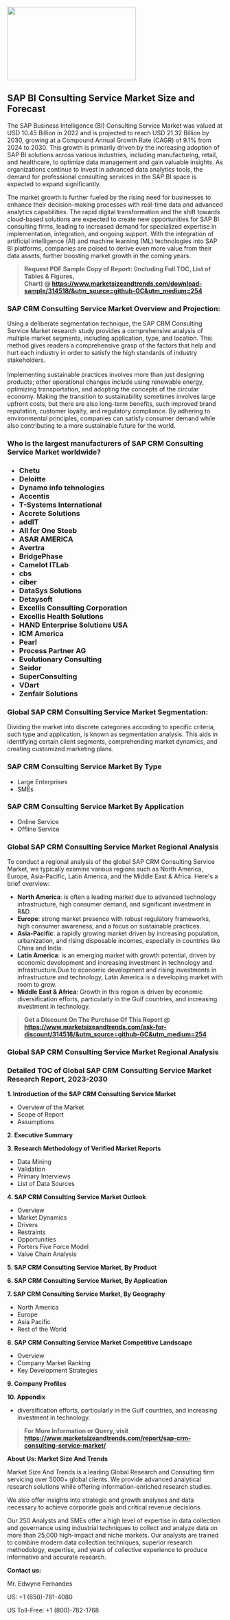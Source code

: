 <p><img class="alignnone size-medium wp-image-20088" src="https://ffe5etoiles.com/wp-content/uploads/2024/12/MST1-300x171.png" alt="" width="300" height="171" /></p><h2>SAP BI Consulting Service Market Size and Forecast</h2><p>The SAP Business Intelligence (BI) Consulting Service Market was valued at USD 10.45 Billion in 2022 and is projected to reach USD 21.32 Billion by 2030, growing at a Compound Annual Growth Rate (CAGR) of 9.1% from 2024 to 2030. This growth is primarily driven by the increasing adoption of SAP BI solutions across various industries, including manufacturing, retail, and healthcare, to optimize data management and gain valuable insights. As organizations continue to invest in advanced data analytics tools, the demand for professional consulting services in the SAP BI space is expected to expand significantly.</p><p>The market growth is further fueled by the rising need for businesses to enhance their decision-making processes with real-time data and advanced analytics capabilities. The rapid digital transformation and the shift towards cloud-based solutions are expected to create new opportunities for SAP BI consulting firms, leading to increased demand for specialized expertise in implementation, integration, and ongoing support. With the integration of artificial intelligence (AI) and machine learning (ML) technologies into SAP BI platforms, companies are poised to derive even more value from their data assets, further boosting market growth in the coming years.</p></p><blockquote id="" class=""><strong>Request PDF Sample Copy of Report: (Including Full TOC, List of Tables &amp; Figures, Chart)&nbsp;@&nbsp;<strong><a href="https://www.marketsizeandtrends.com/download-sample/314518/&utm_source=github-GC&utm_medium=254" target="_blank">https://www.marketsizeandtrends.com/download-sample/314518/&utm_source=github-GC&utm_medium=254</a></strong></strong></blockquote><h3 id="" class="">SAP CRM Consulting Service Market&nbsp;Overview and Projection:</h3><p id="" class="">Using a deliberate segmentation technique, the SAP CRM Consulting Service Market research study provides a comprehensive analysis of multiple market segments, including application, type, and location. This method gives readers a comprehensive grasp of the factors that help and hurt each industry in order to satisfy the high standards of industry stakeholders. <br /> <br />Implementing sustainable practices involves more than just designing products; other operational changes include using renewable energy, optimizing transportation, and adopting the concepts of the circular economy. Making the transition to sustainability sometimes involves large upfront costs, but there are also long-term benefits, such improved brand reputation, customer loyalty, and regulatory compliance. By adhering to environmental principles, companies can satisfy consumer demand while also contributing to a more sustainable future for the world.</p><h3 id="" class="">Who is the largest manufacturers of&nbsp;SAP CRM Consulting Service Market worldwide?</h3><h3 class=""><p><ul><li>Chetu </li><li> Deloitte </li><li> Dynamo info tehnologies </li><li> Accentis </li><li> T-Systems International </li><li> Accrete Solutions </li><li> addIT </li><li> All for One Steeb </li><li> ASAR AMERICA </li><li> Avertra </li><li> BridgePhase </li><li> Camelot ITLab </li><li> cbs </li><li> ciber </li><li> DataSys Solutions </li><li> Detaysoft </li><li> Excellis Consulting Corporation </li><li> Excellis Health Solutions </li><li> HAND Enterprise Solutions USA </li><li> ICM America </li><li> Pearl </li><li> Process Partner AG </li><li> Evolutionary Consulting </li><li> Seidor </li><li> SuperConsulting </li><li> VDart </li><li> Zenfair Solutions</li></ul></p></h3><h3 id="" class="">Global&nbsp;SAP CRM Consulting Service Market Segmentation:</h3><p id="" class="">Dividing the market into discrete categories according to specific criteria, such type and application, is known as segmentation analysis. This aids in identifying certain client segments, comprehending market dynamics, and creating customized marketing plans.</p><h3 id="" class="">SAP CRM Consulting Service Market&nbsp;By Type</h3><p><p><ul><li>Large Enterprises</li><li> SMEs</p></li></ul></p></p><h3 id="" class="">SAP CRM Consulting Service Market&nbsp;By Application</h3><p class=""><p><ul><li>Online Service</li><li> Offline Service</li></ul></p></p><h3 id="" class="">Global SAP CRM Consulting Service Market Regional Analysis</h3><p id="" class="">To conduct a regional analysis of the global SAP CRM Consulting Service Market, we typically examine various regions such as North America, Europe, Asia-Pacific, Latin America, and the Middle East &amp; Africa. Here's a brief overview:</p><ul><li><strong>North America</strong>: is often a leading market due to advanced technology infrastructure, high consumer demand, and significant investment in R&amp;D.</li><li><strong>Europe</strong>: strong market presence with robust regulatory frameworks, high consumer awareness, and a focus on sustainable practices.</li><li><strong>Asia-Pacific</strong>: a rapidly growing market driven by increasing population, urbanization, and rising disposable incomes, especially in countries like China and India.</li><li><strong>Latin America</strong>: is an emerging market with growth potential, driven by economic development and increasing investment in technology and infrastructure.Due to economic development and rising investments in infrastructure and technology, Latin America is a developing market with room to grow.</li><li><strong>Middle East &amp; Africa</strong>: Growth in this region is driven by economic diversification efforts, particularly in the Gulf countries, and increasing investment in technology.</li></ul><blockquote id="" class=""><strong>Get a Discount On The Purchase Of This Report @ <strong><a href="https://www.marketsizeandtrends.com/ask-for-discount/314518/&utm_source=github-GC&utm_medium=254" target="_blank">https://www.marketsizeandtrends.com/ask-for-discount/314518/&utm_source=github-GC&utm_medium=254</a></strong></strong></blockquote><h3 id="" class="">Global SAP CRM Consulting Service Market Regional Analysis</h3><h3 id="" class="">Detailed TOC of Global SAP CRM Consulting Service Market Research Report, 2023-2030</h3><p id="" class=""><strong>1. Introduction of the SAP CRM Consulting Service Market</strong></p><ul><li>Overview of the Market</li><li>Scope of Report</li><li>Assumptions</li></ul><p id="" class=""><strong>2. Executive Summary</strong></p><p id="" class=""><strong>3. Research Methodology of Verified Market Reports</strong></p><ul><li>Data Mining</li><li>Validation</li><li>Primary Interviews</li><li>List of Data Sources</li></ul><p id="" class=""><strong>4. SAP CRM Consulting Service Market Outlook</strong></p><ul><li>Overview</li><li>Market Dynamics</li><li>Drivers</li><li>Restraints</li><li>Opportunities</li><li>Porters Five Force Model</li><li>Value Chain Analysis</li></ul><p id="" class=""><strong>5. SAP CRM Consulting Service Market, By Product</strong></p><p id="" class=""><strong>6. SAP CRM Consulting Service Market, By Application</strong></p><p id="" class=""><strong>7. SAP CRM Consulting Service Market, By Geography</strong></p><ul><li>North America</li><li>Europe</li><li>Asia Pacific</li><li>Rest of the World</li></ul><p id="" class=""><strong>8. SAP CRM Consulting Service Market Competitive Landscape</strong></p><ul><li>Overview</li><li>Company Market Ranking</li><li>Key Development Strategies</li></ul><p id="" class=""><strong>9. Company Profiles</strong></p><p id="" class=""><strong>10. Appendix</strong></p><ul><li>diversification efforts, particularly in the Gulf countries, and increasing investment in technology.</li></ul><blockquote id="" class=""><strong>For More Information or Query, visit <strong><strong><a href="https://www.marketsizeandtrends.com/report/sap-crm-consulting-service-market/" target="_blank">https://www.marketsizeandtrends.com/report/sap-crm-consulting-service-market/</a></strong></strong></strong></blockquote><p id="" class=""><strong>About Us: Market Size And Trends</strong></p><p id="" class="">Market Size And Trends is a leading Global Research and Consulting firm servicing over 5000+ global clients. We provide advanced analytical research solutions while offering information-enriched research studies.</p><p id="" class="">We also offer insights into strategic and growth analyses and data necessary to achieve corporate goals and critical revenue decisions.</p><p id="" class="">Our 250 Analysts and SMEs offer a high level of expertise in data collection and governance using industrial techniques to collect and analyze data on more than 25,000 high-impact and niche markets. Our analysts are trained to combine modern data collection techniques, superior research methodology, expertise, and years of collective experience to produce informative and accurate research.</p><p id="" class=""><strong>Contact us:</strong></p><p id="" class="">Mr. Edwyne Fernandes</p><p id="" class="">US: +1 (650)-781-4080</p><p id="" class="">US Toll-Free: +1 (800)-782-1768</p>
